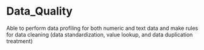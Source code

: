 # Data_Quality
Able to perform data profiling for both numeric and text data and make rules for data cleaning (data standardization, value lookup, and data duplication treatment)
